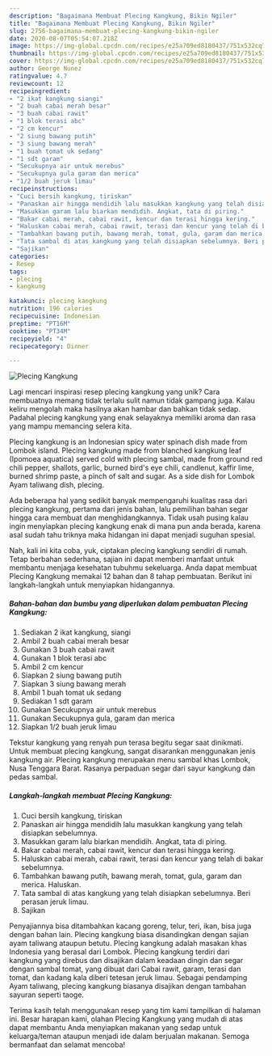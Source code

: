 ```yaml
---
description: "Bagaimana Membuat Plecing Kangkung, Bikin Ngiler"
title: "Bagaimana Membuat Plecing Kangkung, Bikin Ngiler"
slug: 2756-bagaimana-membuat-plecing-kangkung-bikin-ngiler
date: 2020-08-07T05:54:07.218Z
image: https://img-global.cpcdn.com/recipes/e25a709ed8180437/751x532cq70/plecing-kangkung-foto-resep-utama.jpg
thumbnail: https://img-global.cpcdn.com/recipes/e25a709ed8180437/751x532cq70/plecing-kangkung-foto-resep-utama.jpg
cover: https://img-global.cpcdn.com/recipes/e25a709ed8180437/751x532cq70/plecing-kangkung-foto-resep-utama.jpg
author: George Nunez
ratingvalue: 4.7
reviewcount: 12
recipeingredient:
- "2 ikat kangkung siangi"
- "2 buah cabai merah besar"
- "3 buah cabai rawit"
- "1 blok terasi abc"
- "2 cm kencur"
- "2 siung bawang putih"
- "3 siung bawang merah"
- "1 buah tomat uk sedang"
- "1 sdt garam"
- "Secukupnya air untuk merebus"
- "Secukupnya gula garam dan merica"
- "1/2 buah jeruk limau"
recipeinstructions:
- "Cuci bersih kangkung, tiriskan"
- "Panaskan air hingga mendidih lalu masukkan kangkung yang telah disiapkan sebelumnya."
- "Masukkan garam lalu biarkan mendidih. Angkat, tata di piring."
- "Bakar cabai merah, cabai rawit, kencur dan terasi hingga kering."
- "Haluskan cabai merah, cabai rawit, terasi dan kencur yang telah di bakar sebelumnya."
- "Tambahkan bawang putih, bawang merah, tomat, gula, garam dan merica. Haluskan."
- "Tata sambal di atas kangkung yang telah disiapkan sebelumnya. Beri perasan jeruk limau."
- "Sajikan"
categories:
- Resep
tags:
- plecing
- kangkung

katakunci: plecing kangkung 
nutrition: 196 calories
recipecuisine: Indonesian
preptime: "PT16M"
cooktime: "PT34M"
recipeyield: "4"
recipecategory: Dinner

---
```



![Plecing Kangkung](https://img-global.cpcdn.com/recipes/e25a709ed8180437/751x532cq70/plecing-kangkung-foto-resep-utama.jpg)

Lagi mencari inspirasi resep plecing kangkung yang unik? Cara membuatnya memang tidak terlalu sulit namun tidak gampang juga. Kalau keliru mengolah maka hasilnya akan hambar dan bahkan tidak sedap. Padahal plecing kangkung yang enak selayaknya memiliki aroma dan rasa yang mampu memancing selera kita.

Plecing kangkung is an Indonesian spicy water spinach dish made from Lombok island. Plecing kangkung made from blanched kangkung leaf (Ipomoea aquatica) served cold with plecing sambal, made from ground red chili pepper, shallots, garlic, burned bird&#39;s eye chili, candlenut, kaffir lime, burned shrimp paste, a pinch of salt and sugar. As a side dish for Lombok Ayam taliwang dish, plecing.

Ada beberapa hal yang sedikit banyak mempengaruhi kualitas rasa dari plecing kangkung, pertama dari jenis bahan, lalu pemilihan bahan segar hingga cara membuat dan menghidangkannya. Tidak usah pusing kalau ingin menyiapkan plecing kangkung enak di mana pun anda berada, karena asal sudah tahu triknya maka hidangan ini dapat menjadi suguhan spesial.


Nah, kali ini kita coba, yuk, ciptakan plecing kangkung sendiri di rumah. Tetap berbahan sederhana, sajian ini dapat memberi manfaat untuk membantu menjaga kesehatan tubuhmu sekeluarga. Anda dapat membuat Plecing Kangkung memakai 12 bahan dan 8 tahap pembuatan. Berikut ini langkah-langkah untuk menyiapkan hidangannya.

<!--inarticleads1-->

##### Bahan-bahan dan bumbu yang diperlukan dalam pembuatan Plecing Kangkung:

1. Sediakan 2 ikat kangkung, siangi
1. Ambil 2 buah cabai merah besar
1. Gunakan 3 buah cabai rawit
1. Gunakan 1 blok terasi abc
1. Ambil 2 cm kencur
1. Siapkan 2 siung bawang putih
1. Siapkan 3 siung bawang merah
1. Ambil 1 buah tomat uk sedang
1. Sediakan 1 sdt garam
1. Gunakan Secukupnya air untuk merebus
1. Gunakan Secukupnya gula, garam dan merica
1. Siapkan 1/2 buah jeruk limau


Tekstur kangkung yang renyah pun terasa begitu segar saat dinikmati. Untuk membuat plecing kangkung, sangat disarankan menggunakan jenis kangkung air. Plecing kangkung merupakan menu sambal khas Lombok, Nusa Tenggara Barat. Rasanya perpaduan segar dari sayur kangkung dan pedas sambal. 

<!--inarticleads2-->

##### Langkah-langkah membuat Plecing Kangkung:

1. Cuci bersih kangkung, tiriskan
1. Panaskan air hingga mendidih lalu masukkan kangkung yang telah disiapkan sebelumnya.
1. Masukkan garam lalu biarkan mendidih. Angkat, tata di piring.
1. Bakar cabai merah, cabai rawit, kencur dan terasi hingga kering.
1. Haluskan cabai merah, cabai rawit, terasi dan kencur yang telah di bakar sebelumnya.
1. Tambahkan bawang putih, bawang merah, tomat, gula, garam dan merica. Haluskan.
1. Tata sambal di atas kangkung yang telah disiapkan sebelumnya. Beri perasan jeruk limau.
1. Sajikan


Penyajiannya bisa ditambahkan kacang goreng, telur, teri, ikan, bisa juga dengan bahan lain. Plecing kangkung biasa disandingkan dengan sajian ayam taliwang ataupun betutu. Plecing kangkung adalah masakan khas Indonesia yang berasal dari Lombok. Plecing kangkung terdiri dari kangkung yang direbus dan disajikan dalam keadaan dingin dan segar dengan sambal tomat, yang dibuat dari Cabai rawit, garam, terasi dan tomat, dan kadang kala diberi tetesan jeruk limau. Sebagai pendamping Ayam taliwang, plecing kangkung biasanya disajikan dengan tambahan sayuran seperti taoge. 

Terima kasih telah menggunakan resep yang tim kami tampilkan di halaman ini. Besar harapan kami, olahan Plecing Kangkung yang mudah di atas dapat membantu Anda menyiapkan makanan yang sedap untuk keluarga/teman ataupun menjadi ide dalam berjualan makanan. Semoga bermanfaat dan selamat mencoba!
